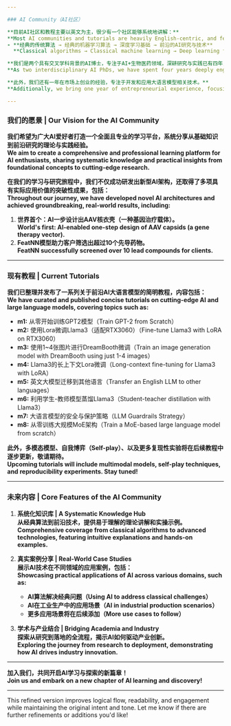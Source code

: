 ```yaml
---

### AI Community（AI社区）  

**目前AI社区和教程主要以英文为主，很少有一个社区能够系统地讲解：**  
**Most AI communities and tutorials are heavily English-centric, and few provide a structured guide that thoroughly covers:**  
- **经典的传统算法 → 经典的机器学习算法 → 深度学习基础 → 前沿的AI研究与技术**  
  **Classical algorithms → Classical machine learning → Deep learning fundamentals → Cutting-edge AI research and technologies.**

**我们是两个具有交叉学科背景的AI博士，专注于AI+生物医药领域，深耕研究与实践已有四年，积累了丰富的理论和实际经验。**  
**As two interdisciplinary AI PhDs, we have spent four years deeply engaged in the AI + biopharma domain, gaining substantial practical and theoretical expertise.**

**此外，我们还有一年在市场上创业的经验，专注于开发和应用大语言模型相关技术。**  
**Additionally, we bring one year of entrepreneurial experience, focusing on the development and application of large language model technologies.**

---
```


### **我们的愿景 | Our Vision for the AI Community**  

**我们希望为广大AI爱好者打造一个全面且专业的学习平台，系统分享从基础知识到前沿研究的理论与实践经验。**  
**We aim to create a comprehensive and professional learning platform for AI enthusiasts, sharing systematic knowledge and practical insights from foundational concepts to cutting-edge research.**

**在我们的学习与研究旅程中，我们不仅成功研发出新型AI架构，还取得了多项具有实际应用价值的突破性成果，包括：**  
**Throughout our journey, we have developed novel AI architectures and achieved groundbreaking, real-world results, including:**  
1. **世界首个：AI一步设计出AAV核衣壳（一种基因治疗载体）。**  
   **World's first: AI-enabled one-step design of AAV capsids (a gene therapy vector).**  
2. **FeatNN模型助力客户筛选出超过10个先导药物。**  
   **FeatNN successfully screened over 10 lead compounds for clients.**

---

### **现有教程 | Current Tutorials**  

**我们已整理并发布了一系列关于前沿AI大语言模型的简明教程，内容包括：**  
**We have curated and published concise tutorials on cutting-edge AI and large language models, covering topics such as:**  

- **m1:** 从零开始训练GPT2模型（Train GPT-2 from Scratch）  
- **m2:** 使用Lora微调Llama3（适配RTX3060）（Fine-tune Llama3 with LoRA on RTX3060）  
- **m3:** 使用1~4张图片进行DreamBooth微调（Train an image generation model with DreamBooth using just 1-4 images）  
- **m4:** Llama3的长上下文Lora微调（Long-context fine-tuning for Llama3 with LoRA）  
- **m5:** 英文大模型迁移到其他语言（Transfer an English LLM to other languages）  
- **m6:** 利用学生-教师模型蒸馏Llama3（Student-teacher distillation with Llama3）  
- **m7:** 大语言模型的安全与保护策略（LLM Guardrails Strategy）  
- **m8:** 从零训练大规模MoE架构（Train a MoE-based large language model from scratch）  

**此外，多模态模型、自我博弈（Self-play）、以及更多复现性实验将在后续教程中逐步更新，敬请期待。**  
**Upcoming tutorials will include multimodal models, self-play techniques, and reproducibility experiments. Stay tuned!**

---

### **未来内容 | Core Features of the AI Community**  

1. **系统化知识库 | A Systematic Knowledge Hub**  
   **从经典算法到前沿技术，提供易于理解的理论讲解和实操示例。**  
   **Comprehensive coverage from classical algorithms to advanced technologies, featuring intuitive explanations and hands-on examples.**

2. **真实案例分享 | Real-World Case Studies**  
   **展示AI技术在不同领域的应用案例，包括：**  
   **Showcasing practical applications of AI across various domains, such as:**  
   - **AI算法解决经典问题（Using AI to address classical challenges）**  
   - **AI在工业生产中的应用场景（AI in industrial production scenarios）**  
   - **更多应用场景将在后续添加（More use cases to follow）**

3. **学术与产业结合 | Bridging Academia and Industry**  
   **探索从研究到落地的全流程，揭示AI如何驱动产业创新。**  
   **Exploring the journey from research to deployment, demonstrating how AI drives industry innovation.**

---

**加入我们，共同开启AI学习与探索的新篇章！**  
**Join us and embark on a new chapter of AI learning and discovery!**  

--- 

This refined version improves logical flow, readability, and engagement while maintaining the original intent and tone. Let me know if there are further refinements or additions you'd like!
